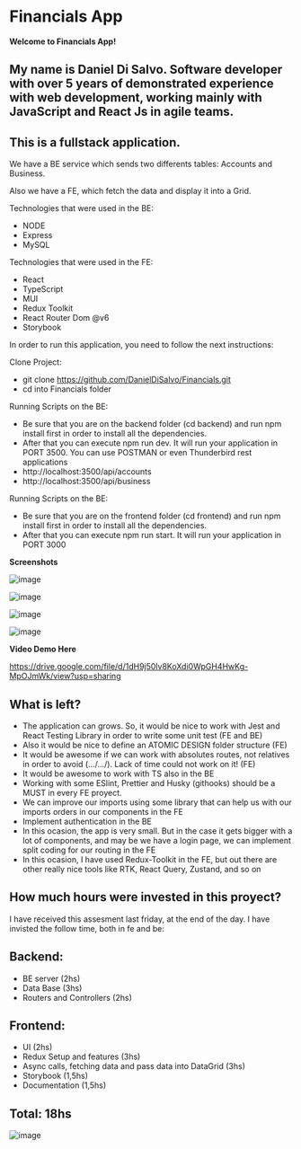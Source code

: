 # Financials App

**Welcome to Financials App!**

## My name is Daniel Di Salvo. Software developer with over 5 years of demonstrated experience with web development, working mainly with JavaScript and React Js in agile teams.

## This is a fullstack application. 

We have a BE service which sends two differents tables: Accounts and Business. 

Also we have a FE, which fetch the data and display it into a Grid. 

Technologies that were used in the BE: 

* NODE
* Express
* MySQL

Technologies that were used in the FE: 
* React
* TypeScript
* MUI
* Redux Toolkit
* React Router Dom @v6
* Storybook

In order to run this application, you need to follow the next instructions: 

Clone Project: 
* git clone https://github.com/DanielDiSalvo/Financials.git
* cd into Financials folder

Running Scripts on the BE: 
* Be sure that you are on the backend folder (cd backend) and run npm install first in order to install all the dependencies. 
* After that you can execute npm run dev. It will run your application in PORT 3500. You can use POSTMAN or even Thunderbird rest applications
* http://localhost:3500/api/accounts
* http://localhost:3500/api/business

Running Scripts on the BE: 
* Be sure that you are on the frontend folder (cd frontend) and run npm install first in order to install all the dependencies. 
* After that you can execute npm run start. It will run your application in PORT 3000

**Screenshots** 

![image](https://user-images.githubusercontent.com/30606588/226442112-2f9a86b7-2592-43d0-ab4c-6c1dd72ebdbc.png)

![image](https://user-images.githubusercontent.com/30606588/226443724-8bfd93c8-743c-4607-b746-9a9adc98209a.png)

![image](https://user-images.githubusercontent.com/30606588/226443828-c7b8fbf5-f7a1-4dca-8b92-15d3e13396d3.png)

![image](https://user-images.githubusercontent.com/30606588/226447172-cf7b0873-438a-4867-bdc7-4f39ba90d7c0.png)


**Video Demo Here**

https://drive.google.com/file/d/1dH9j50lv8KoXdi0WpGH4HwKg-MpOJmWk/view?usp=sharing


## What is left?

* The application can grows. So, it would be nice to work with Jest and React Testing Library in order to write some unit test (FE and BE)
* Also it would be nice to define an ATOMIC DESIGN folder structure (FE)
* It would be awesome if we can work with absolutes routes, not relatives in order to avoid (.../.../). Lack of time could not work on it! (FE)
* It would be awesome to work with TS also in the BE
* Working with some ESlint, Prettier and Husky (githooks) should be a MUST in every FE proyect. 
* We can improve our imports using some library that can help us with our imports orders in our components in the FE
* Implement authentication in the BE
* In this ocasion, the app is very small. But in the case it gets bigger with a lot of components, and may be we have a login page, we can implement split coding for our routing in the FE
* In this ocasion, I have used Redux-Toolkit in the FE, but out there are other really nice tools like RTK, React Query, Zustand, and so on

## How much hours were invested in this proyect?
I have received this assesment last friday, at the end of the day. I have invisted the follow time, both in fe and be: 

## Backend:

* BE server (2hs)
* Data Base (3hs)
* Routers and Controllers (2hs)

## Frontend: 

* UI (2hs)
* Redux Setup and features (3hs)
* Async calls, fetching data and pass data into DataGrid (3hs)
* Storybook (1,5hs)
* Documentation (1,5hs)

## Total: 18hs 

![image](https://user-images.githubusercontent.com/30606588/226444415-2e3a0bd8-7021-4fe5-b0cb-cb7fef0ddcd9.png)

